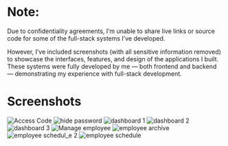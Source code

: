# Note:

Due to confidentiality agreements, I’m unable to share live links or source code for some of the full-stack systems I’ve developed.

However, I’ve included screenshots (with all sensitive information removed) to showcase the interfaces, features, and design of the applications I built. These systems were fully developed by me — both frontend and backend — demonstrating my experience with full-stack development.

# Screenshots
![Access Code](https://github.com/user-attachments/assets/94b3a5a2-2251-4b16-9e6b-9e479913f07f)
![hide password](https://github.com/user-attachments/assets/6e8da43e-f27c-40eb-9a22-968777e610d9)
![dashboard 1](https://github.com/user-attachments/assets/6cffd403-deb3-482f-91a7-c67462d3be00)
![dashboard 2](https://github.com/user-attachments/assets/3c2ae8aa-8d40-4554-a861-73c496fe7372)
![dashboard 3](https://github.com/user-attachments/assets/624d1673-de22-4cb0-8cad-99e363db3f85)
![Manage employee](https://github.com/user-attachments/assets/5684088a-417b-4cd4-a7fe-dbe727311c6d)
![employee archive](https://github.com/user-attachments/assets/07edba63-11a5-47ac-9d3d-f20611b1c108)
![employee schedul_e 2](https://github.com/user-attachments/assets/a1e42dc3-07c4-4619-8f3f-d0c3586e4dad)
![employee schedule](https://github.com/user-attachments/assets/1407cdbb-7a6f-4483-a46d-c40fba0d58fd)
